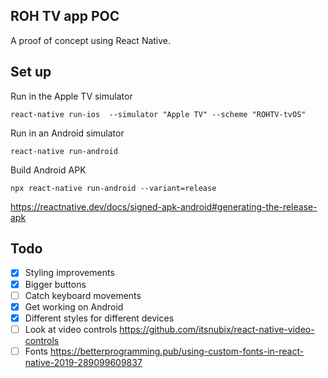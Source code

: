 ## ROH TV app POC

A proof of concept using React Native.

## Set up

Run in the Apple TV simulator

`react-native run-ios  --simulator "Apple TV" --scheme "ROHTV-tvOS"`

Run in an Android simulator

`react-native run-android`

Build Android APK

```
npx react-native run-android --variant=release
```
https://reactnative.dev/docs/signed-apk-android#generating-the-release-apk

## Todo

 - [x] Styling improvements
 - [x] Bigger buttons
 - [ ] Catch keyboard movements
 - [x] Get working on Android
 - [x] Different styles for different devices
 - [ ] Look at video controls https://github.com/itsnubix/react-native-video-controls
 - [ ] Fonts https://betterprogramming.pub/using-custom-fonts-in-react-native-2019-289099609837